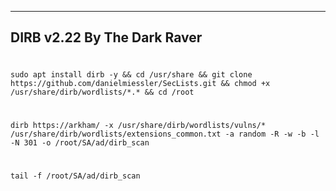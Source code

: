     
 
-----------------
DIRB v2.22
By The Dark Raver
-----------------
#    
    sudo apt install dirb -y && cd /usr/share && git clone https://github.com/danielmiessler/SecLists.git && chmod +x /usr/share/dirb/wordlists/*.* && cd /root 
#    
    dirb https://arkham/ -x /usr/share/dirb/wordlists/vulns/* /usr/share/dirb/wordlists/extensions_common.txt -a random -R -w -b -l -N 301 -o /root/SA/ad/dirb_scan
    
#
    tail -f /root/SA/ad/dirb_scan
